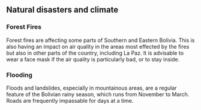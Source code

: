 ## Natural disasters and climate

### **Forest Fires**

Forest fires are affecting some parts of Southern and Eastern Bolivia. This is also having an impact on air quality in the areas most effected by the fires but also in other parts of the country, including La Paz. It is advisable to wear a face mask if the air quality is particularly bad, or to stay inside.

### **Flooding**

Floods and landslides, especially in mountainous areas, are a regular feature of the Bolivian rainy season, which runs from November to March. Roads are frequently impassable for days at a time.